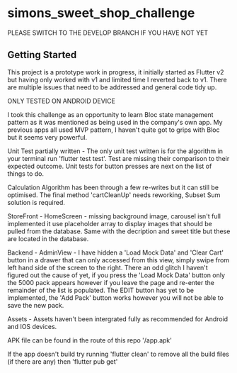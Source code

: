 # simons_sweet_shop_challenge

PLEASE SWITCH TO THE DEVELOP BRANCH IF YOU HAVE NOT YET

## Getting Started

This project is a prototype work in progress, it initially started as Flutter v2 but having only worked with v1 and limited time I reverted back to v1. There are multiple issues that need to be addressed and general code tidy up.

ONLY TESTED ON ANDROID DEVICE

I took this challenge as an opportunity to learn Bloc state management pattern as it was mentioned as being used in the company's own app. My previous apps all used MVP pattern, I haven't quite got to grips with Bloc but it seems very powerful.

Unit Test partially written - The only unit test written is for the algorithm in your terminal run 'flutter test test'.  Test are missing their comparison to their expected outcome. Unit tests for button presses are next on the list of things to do.

Calculation Algorithm has been through a few re-writes but it can still be optimised. The final method 'cartCleanUp' needs reworking, Subset Sum solution is required.

StoreFront - HomeScreen - missing background image, carousel isn't full implemented it use placeholder array to display images that should be pulled from the database. Same with the decription and sweet title but these are located in the database.

Backend - AdminView - I have hidden a 'Load Mock Data' and 'Clear Cart' button in a drawer that can only accessed from this view, simply swipe from left hand side of the screen to the right. There an odd glitch I haven't figured out the cause of yet, if you press the 'Load Mock Data' button only the 5000 pack appears however if you leave the page and re-enter the remainder of the list is populated. The EDIT button has yet to be implemented, the 'Add Pack' button works however you will not be able to save the new pack.

Assets - Assets haven't been intergrated fully as recommended for Android and IOS devices.

APK file can be found in the route of this repo '/app.apk'

If the app doesn't build try running 'flutter clean' to remove all the build files (if there are any) then 'flutter pub get'

